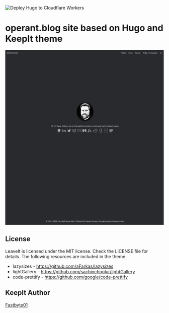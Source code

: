 ![Deploy Hugo to Cloudflare Workers](https://github.com/0xOperant/operant.blog/workflows/Deploy%20Hugo%20to%20Cloudflare%20Workers/badge.svg?branch=master&event=push)

# operant.blog site based on Hugo and KeepIt theme

![operant.blog](https://github.com/0xOperant/operant.blog/blob/master/static/images/screenshot.png)


## License
LeaveIt is licensed under the MIT license. Check the LICENSE file for details.
The following resources are included in the theme:

* lazysizes - https://github.com/aFarkas/lazysizes
* lightGallery - https://github.com/sachinchoolur/lightGallery
* code-prettify - https://github.com/google/code-prettify

## KeepIt Author
[Fastbyte01](https://github.com/Fastbyte01)